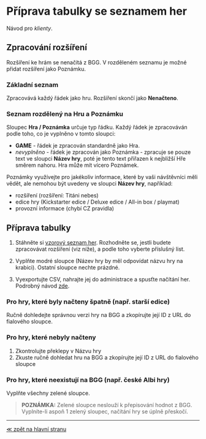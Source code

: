 # Příprava tabulky se seznamem her

Návod pro _klienty_.

## Zpracování rozšíření

Rozšíření ke hrám se nenačítá z BGG. V rozděleném seznamu je možné přidat rozšíření jako Poznámku.

### Základní seznam

Zpracovává každý řádek jako hru. Rozšíření skončí jako **Nenačteno**.

### Seznam rozdělený na Hru a Poznámku

Sloupec **Hra / Poznámka** určuje typ řádku. Každý řádek je zpracováván podle toho, co je vyplněno v tomto sloupci:

- **GAME** - řádek je zpracován standardně jako Hra.
- _nevyplněno_ - řádek je zpracován jako Poznámka - zpracuje se pouze text ve sloupci **Název hry**, poté je tento text přiřazen k nejbližší Hře směrem nahoru. Hra může mít vícero Poznámek.

Poznámky využívejte pro jakékoliv informace, které by vaši návštěvníci měli vědět, ale nemohou být uvedeny ve sloupci **Název hry**, například:

- rozšíření (rozšíření: Titáni nebes)
- edice hry (Kickstarter edice / Deluxe edice / All-in box / playmat)
- provozní informace (chybí CZ pravidla)

## Příprava tabulky

1. Stáhněte si [vzorový seznam her](/assets/Vzorový-seznam-her.xls). Rozhodněte se, jestli budete zpracovávat rozšíření (viz níže), a podle toho vyberte příslušný list.

2. Vyplňte modré sloupce (Název hry by měl odpovídat názvu hry na krabici). Ostatní sloupce nechte prázdné.

3. Vyexportujte CSV, nahrajte jej do administrace a spusťte načítání her. Podrobný návod [zde](/collections.md).

### Pro hry, které byly načteny špatně (např. starší edice)

Ručně dohledejte správnou verzi hry na BGG a zkopírujte její ID z URL do fialového sloupce.

### Pro hry, které nebyly načteny

1. Zkontrolujte překlepy v Názvu hry
2. Zkuste ručně dohledat hru na BGG a zkopírujte její ID z URL do fialového sloupce

### Pro hry, které neexistují na BGG (např. české Albi hry)

Vyplňte všechny zelené sloupce.

> **POZNÁMKA:** Zelené sloupce neslouží k přepisování hodnot z BGG. Vyplníte-li aspoň 1 zelený sloupec, načítání hry se úplně přeskočí.

---

[≪ zpět na hlavní stranu](/index.md)
